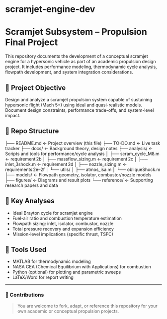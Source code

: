 # scramjet-engine-dev
# Scramjet Subsystem – Propulsion Final Project

This repository documents the development of a conceptual scramjet engine for a hypersonic vehicle as part of an academic propulsion design project. It includes performance modeling, thermodynamic cycle analysis, flowpath development, and system integration considerations.

## 🚀 Project Objective

Design and analyze a scramjet propulsion system capable of sustaining hypersonic flight (Mach 5+) using ideal and quasi-realistic models. Document design constraints, performance trade-offs, and system-level impact.

## 📁 Repo Structure

├── README.md ← Project overview (this file)
├── TO-DO.md ← Live task tracker
├── docs/ ← Background theory, design notes
├── analysis/ ← Scripts and tools for performance/cycle analysis
│   ├── scram_cycle_M8.m          ← requirement 2b
│   ├── massflow_sizing.m         ← requirement 2c
│   ├── inlet_3shock.m            ← requirement 2d
│   ├── nozzle_sizing.m           ← requirements 2e–2f
│   └── utils/
│       ├── atmos_isa.m
│       └── obliqueShock.m
├── models/ ← Flowpath geometry, isolator, combustor/nozzle models
├── figures/ ← Diagrams and result plots
└── reference/ ← Supporting research papers and data

## 🧪 Key Analyses

- Ideal Brayton cycle for scramjet engine
- Fuel-air ratio and combustion temperature estimation
- Flowpath sizing: inlet, isolator, combustor, nozzle
- Total pressure recovery and expansion efficiency
- Mission-level implications (specific thrust, TSFC)

## 🔧 Tools Used

- MATLAB for thermodynamic modeling
- NASA CEA (Chemical Equilibrium with Applications) for combustion
- Python (optional) for plotting and parametric sweeps
- LaTeX/Word for report writing

---

### 🧠 Contributions

> You are welcome to fork, adapt, or reference this repository for your own academic or conceptual propulsion projects.
